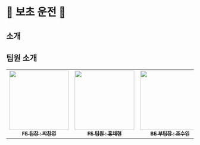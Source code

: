 # 🚗 보초 운전 🚕
## 소개

## 팀원 소개
<table>
    <tbody>
    <tr>
      <td align="center"><a href="https://github.com/Dolphin-PC"><img src="https://github.com/user-attachments/assets/d8490088-955b-4c15-bdf1-bf134b2b4b4b" width="160px;" alt=""/><br /><sub><b>FE 팀장 : 박찬영 </b></sub></a><br /></td>
      <td align="center"><a href="https://github.com/hyeon9808"><img src="" width="160px;" alt=""/><br /><sub><b>FE 팀원 : 홍채현 </b></sub></a><br /></td>
      <td align="center"><a href="https://github.com/whtndls"><img src="" width="160px;" alt=""/><br /><sub><b>BE 부팀장 : 조수인 </b></sub></a><br /></td>
      <td align="center"><a href="https://github.com/young219257"><img src="https://github.com/user-attachments/assets/f2dfd2b4-703f-4eda-a164-f9a29cf04b46" width="160px;" alt=""/><br /><sub><b>BE 팀원 : 김영아 </b></sub></a><br /></td>
      <td align="center"><a href="https://github.com/hyoyeolking"><img src="" width="160px;" alt=""/><br /><sub><b>BE 팀원 : 전효열 </b></sub></a><br /></td>
    </tr>  </tbody>
</table>
